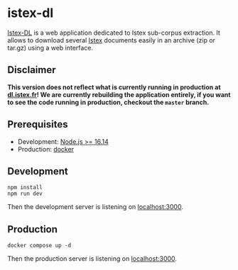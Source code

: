 # istex-dl

[Istex-DL](https://dl.istex.fr) is a web application dedicated to Istex sub-corpus extraction. It allows to download several [Istex](https://istex.fr) documents easily in an archive (zip or tar.gz) using a web interface.

## Disclaimer

**This version does not reflect what is currently running in production at [dl.istex.fr](https://dl.istex.fr)! We are currently rebuilding the application entirely, if you want to see the code running in production, checkout the `master` branch.**

## Prerequisites

- Development: [Node.js >= 16.14](https://nodejs.org)
- Production: [docker](https://www.docker.com)

## Development

```
npm install
npm run dev
```

Then the development server is listening on [localhost:3000](http://localhost:3000).

## Production

```
docker compose up -d
```

Then the production server is listening on [localhost:3000](http://localhost:3000).
